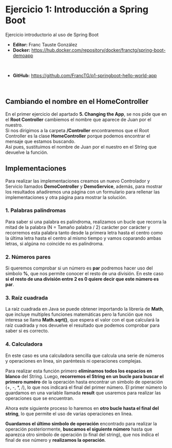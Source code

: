 # Ejercicio 1: Introducción a Spring Boot
Ejercicio introductorio al uso de Spring Boot
<br>

* **Editor:**
Franc Tauste González<br>
* **Docker:**
https://hub.docker.com/repository/docker/franctg/spring-boot-demoapp
<br>

* **GitHub:**
https://github.com/FrancTG/p1-springboot-hello-world-app
<br>

## Cambiando el nombre en el HomeController

En el primer ejercicio del apartado **5. Changing the App**, se nos pide que en el **Root Controller** cambiemos el nombre que aparece de Juan por el nuestro.
<br>
Si nos dirigimos a la carpeta **/Controller** encontraremos que el Root Controller es la clase **HomeController** porque podemos encontrar el mensaje que estamos buscando.
<br>
Así pues, sustituimos el nombre de Juan por el nuestro en el String que devuelve la función. 


## Implementaciones

Para realizar las implementaciones creamos un nuevo Controlador y Servicio llamados **DemoController** y **DemoService**, además, para mostrar los resultados añadiremos una página con un formulario para rellenar las implementaciones y otra página para mostrar la solución.

### 1. Palabras palíndromas 

Para saber si una palabra es palíndroma, realizamos un bucle que recorra
la mitad de la palabra (N = Tamaño palabra / 2) carácter por carácter y recorremos
esta palabra tanto desde la primera letra hasta el centro como la última letra hasta el centro
al mismo tiempo y vamos coparando ambas letras, si algúna no coincide no es palíndroma.

### 2. Números pares

Si queremos comprobar si un número es **par** podremos hacer uso del simbolo **%**,
que nos permite conocer el resto de una división. En este caso **si el resto de una
división entre 2 es 0 quiere decir que este número es par**.

### 3. Raíz cuadrada

La raíz cuadrada en Java se puede obtener importando la librería de **Math**, que 
incluye multiples funciones matemáticas pero la función que nos interesa se llama
**Math.sqrt()**, que espera el valor con el que calculará la raíz cuadrada y nos 
devuelve el resultado que podemos comprobar para saber si es correcto.

### 4. Calculadora

En este caso es una calculadora sencilla que calcula una serie de números y operaciones en linea, sin paréntesis ni operaciones complejas.

Para realizar esta función primero **eliminamos todos los espacios en blanco** del String. Luego, **recorremos el String en un bucle para buscar el primero numéro** de la operación hasta encontrar un simbolo de operación (+, -, *, /), lo que nos indicará el final del primer número. El primer número lo guardamos en una variable llamada **result** que usaremos para realizar las operaciones que se encuentran.

Ahora este siguiente proceso lo haremos en **otro bucle hasta el final del string**, lo que permite el uso de varias operaciones en linea.

**Guardamos el último simbolo de operación** encontrado para realizar la operación posteriormente, **buscamos el siguiente número** hasta que aparezca otro simbolo de operación (o final del string), que nos indica el final de ese número y **realizamos la operación**.